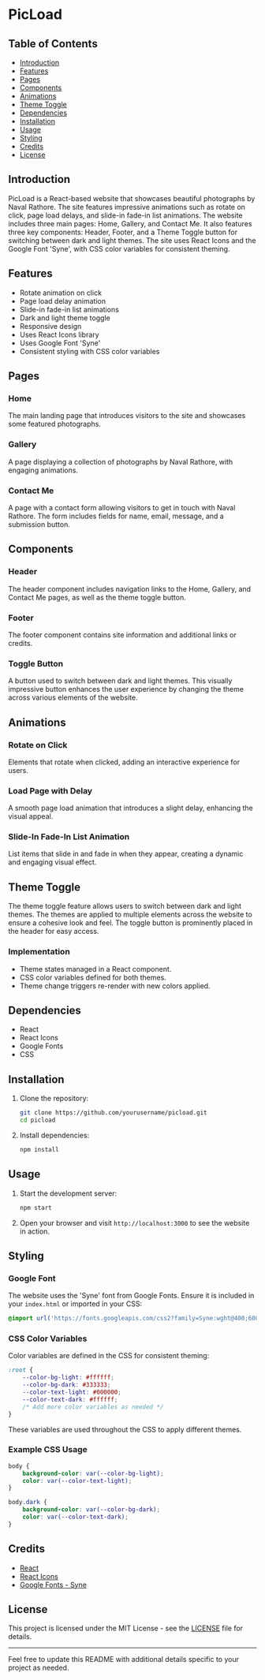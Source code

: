 # PicLoad

## Table of Contents
- [Introduction](#introduction)
- [Features](#features)
- [Pages](#pages)
- [Components](#components)
- [Animations](#animations)
- [Theme Toggle](#theme-toggle)
- [Dependencies](#dependencies)
- [Installation](#installation)
- [Usage](#usage)
- [Styling](#styling)
- [Credits](#credits)
- [License](#license)

## Introduction
PicLoad is a React-based website that showcases beautiful photographs by Naval Rathore. The site features impressive animations such as rotate on click, page load delays, and slide-in fade-in list animations. The website includes three main pages: Home, Gallery, and Contact Me. It also features three key components: Header, Footer, and a Theme Toggle button for switching between dark and light themes. The site uses React Icons and the Google Font 'Syne', with CSS color variables for consistent theming.

## Features
- Rotate animation on click
- Page load delay animation
- Slide-in fade-in list animations
- Dark and light theme toggle
- Responsive design
- Uses React Icons library
- Uses Google Font 'Syne'
- Consistent styling with CSS color variables

## Pages
### Home
The main landing page that introduces visitors to the site and showcases some featured photographs.

### Gallery
A page displaying a collection of photographs by Naval Rathore, with engaging animations.

### Contact Me
A page with a contact form allowing visitors to get in touch with Naval Rathore. The form includes fields for name, email, message, and a submission button.

## Components
### Header
The header component includes navigation links to the Home, Gallery, and Contact Me pages, as well as the theme toggle button.

### Footer
The footer component contains site information and additional links or credits.

### Toggle Button
A button used to switch between dark and light themes. This visually impressive button enhances the user experience by changing the theme across various elements of the website.

## Animations
### Rotate on Click
Elements that rotate when clicked, adding an interactive experience for users.

### Load Page with Delay
A smooth page load animation that introduces a slight delay, enhancing the visual appeal.

### Slide-In Fade-In List Animation
List items that slide in and fade in when they appear, creating a dynamic and engaging visual effect.

## Theme Toggle
The theme toggle feature allows users to switch between dark and light themes. The themes are applied to multiple elements across the website to ensure a cohesive look and feel. The toggle button is prominently placed in the header for easy access.

### Implementation
- Theme states managed in a React component.
- CSS color variables defined for both themes.
- Theme change triggers re-render with new colors applied.

## Dependencies
- React
- React Icons
- Google Fonts
- CSS

## Installation
1. Clone the repository:
    ```sh
    git clone https://github.com/yourusername/picload.git
    cd picload
    ```
2. Install dependencies:
    ```sh
    npm install
    ```

## Usage
1. Start the development server:
    ```sh
    npm start
    ```
2. Open your browser and visit `http://localhost:3000` to see the website in action.

## Styling
### Google Font
The website uses the 'Syne' font from Google Fonts. Ensure it is included in your `index.html` or imported in your CSS:
```css
@import url('https://fonts.googleapis.com/css2?family=Syne:wght@400;600&display=swap');
```

### CSS Color Variables
Color variables are defined in the CSS for consistent theming:
```css
:root {
    --color-bg-light: #ffffff;
    --color-bg-dark: #333333;
    --color-text-light: #000000;
    --color-text-dark: #ffffff;
    /* Add more color variables as needed */
}
```
These variables are used throughout the CSS to apply different themes.

### Example CSS Usage
```css
body {
    background-color: var(--color-bg-light);
    color: var(--color-text-light);
}

body.dark {
    background-color: var(--color-bg-dark);
    color: var(--color-text-dark);
}
```

## Credits
- [React](https://reactjs.org/)
- [React Icons](https://react-icons.github.io/react-icons/)
- [Google Fonts - Syne](https://fonts.google.com/specimen/Syne)

## License
This project is licensed under the MIT License - see the [LICENSE](LICENSE) file for details.

---

Feel free to update this README with additional details specific to your project as needed.
